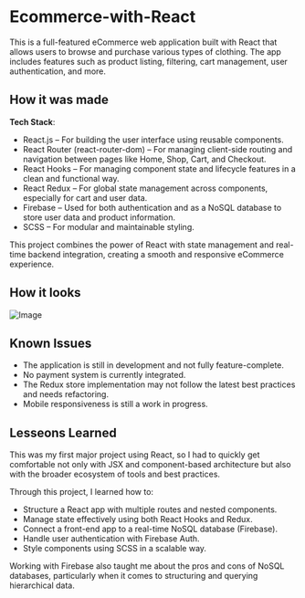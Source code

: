 # Ecommerce-with-React

This is a full-featured eCommerce web application built with React that allows users to browse and purchase various types of clothing. The app includes features such as product listing, filtering, cart management, user authentication, and more.

## How it was made

**Tech Stack**:

- React.js – For building the user interface using reusable components.
- React Router (react-router-dom) – For managing client-side routing and navigation between pages like Home, Shop, Cart, and Checkout.
- React Hooks – For managing component state and lifecycle features in a clean and functional way.
- React Redux – For global state management across components, especially for cart and user data.
- Firebase – Used for both authentication and as a NoSQL database to store user data and product information.
- SCSS – For modular and maintainable styling.

This project combines the power of React with state management and real-time backend integration, creating a smooth and responsive eCommerce experience.

## How it looks

![Image](https://github.com/user-attachments/assets/562dfce4-8f3f-44c2-9fef-595a72804b69)

## Known Issues

- The application is still in development and not fully feature-complete.
- No payment system is currently integrated.
- The Redux store implementation may not follow the latest best practices and needs refactoring.
- Mobile responsiveness is still a work in progress.

## Lesseons Learned

This was my first major project using React, so I had to quickly get comfortable not only with JSX and component-based architecture but also with the broader ecosystem of tools and best practices.

Through this project, I learned how to:

- Structure a React app with multiple routes and nested components.
- Manage state effectively using both React Hooks and Redux.
- Connect a front-end app to a real-time NoSQL database (Firebase).
- Handle user authentication with Firebase Auth.
- Style components using SCSS in a scalable way.

Working with Firebase also taught me about the pros and cons of NoSQL databases, particularly when it comes to structuring and querying hierarchical data.
